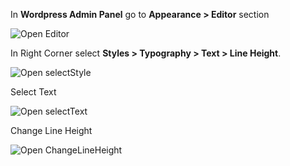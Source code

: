 <!-- ## How to change global Line Height -->

In **Wordpress Admin Panel** go to **Appearance > Editor** section

![Open Editor](/img/tutorial/glh1OpenEditor.png)

In Right Corner select **Styles > Typography > Text > Line Height**. 

![Open selectStyle](/img/tutorial/glh2selectStyle.png)

Select Text

![Open selectText](/img/tutorial/glh3selectText.png)

Change Line Height

![Open ChangeLineHeight](/img/tutorial/glh4ChangeLineHeight.png)